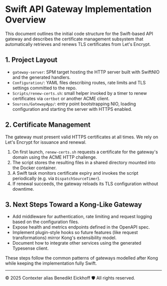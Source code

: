 # Swift API Gateway Implementation Overview

This document outlines the initial code structure for the Swift-based API gateway and describes the certificate management subsystem that automatically retrieves and renews TLS certificates from Let's Encrypt.

## 1. Project Layout
- `gateway-server`: SPM target hosting the HTTP server built with SwiftNIO and the generated handlers.
- `Configuration/`: YAML files describing routes, rate limits and TLS settings committed to the repo.
- `Scripts/renew-certs.sh`: small helper invoked by a timer to renew certificates via `certbot` or another ACME client.
- `Sources/GatewayApp/`: entry point bootstrapping NIO, loading configuration and starting the server with HTTPS enabled.

## 2. Certificate Management
The gateway must present valid HTTPS certificates at all times. We rely on Let's Encrypt for issuance and renewal.
1. On first launch, `renew-certs.sh` requests a certificate for the gateway's domain using the ACME HTTP challenge.
2. The script stores the resulting files in a shared directory mounted into the Docker container.
3. A Swift task monitors certificate expiry and invokes the script periodically (e.g. via `DispatchSourceTimer`).
4. If renewal succeeds, the gateway reloads its TLS configuration without downtime.

## 3. Next Steps Toward a Kong-Like Gateway
- Add middleware for authentication, rate limiting and request logging based on the configuration files.
- Expose health and metrics endpoints defined in the OpenAPI spec.
- Implement plugin-style hooks so future features (like request transformations) mirror Kong's extensibility model.
- Document how to integrate other services using the generated Typesense client.

These steps follow the common patterns of gateways modelled after Kong while keeping the implementation fully Swift.

---
© 2025 Contexter alias Benedikt Eickhoff 🛡️ All rights reserved.
